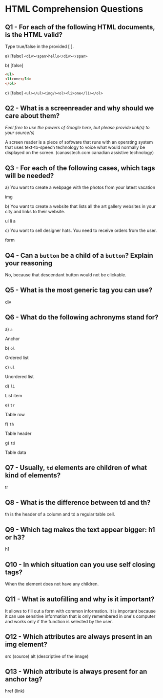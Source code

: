 # HTML Comprehension Questions

## Q1 - For each of the following HTML documents, is the HTML valid?

Type true/false in the provided [ ].

a) [false] `<div><span>hello</div></span>`

b) [false]

```html
<ul>
<li>one</li>
</ol>
```

c) [false] `<ul></ul><img/><ol><li>one</li></ol>`

## Q2 - What is a screenreader and why should we care about them?

_Feel free to use the powers of Google here, but please provide link(s) to your source(s)_

A screen reader is a piece of software that runs with an operating system that uses text-to-speech technology to voice what would normally be displayed on the screen.
(canasstech.com canadian assistive technology)

## Q3 - For each of the following cases, which tags will be needed?

a) You want to create a webpage with the photos from your latest vacation

img

b) You want to create a website that lists all the art gallery websites in your city and links to their website.

ul li a

c) You want to sell designer hats. You need to receive orders from the user.

form

## Q4 - Can a `button` be a child of a `button`? Explain your reasoning

No, because that descendant button would not be clickable.

## Q5 - What is the most generic tag you can use?

div

## Q6 - What do the following achronyms stand for?

a) `a`

Anchor

b) `ol`

Ordered list

c) `ul`

Unordered list

d) `li`

List item

e) `tr`

Table row

f) `th`

Table header

g) `td`

Table data

## Q7 - Usually, `td` elements are children of what kind of elements?

tr

## Q8 - What is the difference between td and th?

th is the header of a column and td a regular table cell.

## Q9 - Which tag makes the text appear bigger: h1 or h3?

h1

## Q10 - In which situation can you use self closing tags?

When the element does not have any children.

## Q11 - What is autofilling and why is it important?

It allows to fill out a form with common information. It is important because it can use sensitive information that is only remembered in one's computer and works only if the function is selected by the user.

## Q12 - Which attributes are always present in an img element?

src (source) 
alt (descriptive of the image)

## Q13 - Which attribute is always present for an anchor tag?

href (link)
